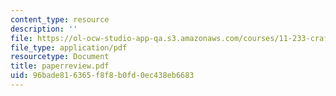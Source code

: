 ```yaml
---
content_type: resource
description: ''
file: https://ol-ocw-studio-app-qa.s3.amazonaws.com/courses/11-233-crafting-research-questions-and-qualitative-methodology-fall-2005/96bade816365f8f8b0fd0ec438eb6683_paperreview.pdf
file_type: application/pdf
resourcetype: Document
title: paperreview.pdf
uid: 96bade81-6365-f8f8-b0fd-0ec438eb6683
---
```

